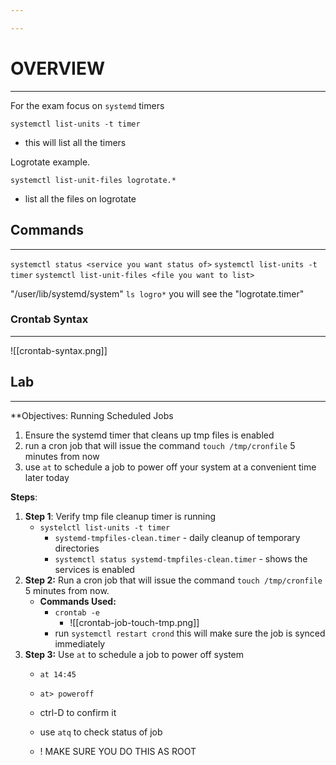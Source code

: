 ```yaml
---

---
```

# OVERVIEW
--- 
For the exam focus on `systemd` timers

`systemctl list-units -t timer`
- this will list all the timers

Logrotate example.

`systemctl list-unit-files logrotate.*`
 - list all the files on logrotate
## Commands
---
`systemctl status <service you want status of>`
`systemctl list-units -t timer`
`systemctl list-unit-files <file you want to list>`


"/user/lib/systemd/system" `ls logro*` you will see the "logrotate.timer"

### Crontab Syntax
--- 
![[crontab-syntax.png]]

## Lab 
---
**Objectives: Running Scheduled Jobs
1. Ensure the systemd timer that cleans up tmp files is enabled
2. run a cron job that will issue the command `touch /tmp/cronfile` 5 minutes from now
3. use `at` to schedule a job to power off your system at a convenient time later today

**Steps**:
1. **Step 1**: Verify tmp file cleanup timer is running
	- `systelctl list-units -t timer` 
		- `systemd-tmpfiles-clean.timer` - daily cleanup of temporary directories
		- `systemctl status systemd-tmpfiles-clean.timer` - shows the services is enabled
2. **Step 2:** Run a cron job that will issue the command `touch /tmp/cronfile` 5 minutes from now.
	- **Commands Used:** 
		- `crontab -e`
			- ![[crontab-job-touch-tmp.png]]
		- run `systemctl restart crond` this will make sure the job is synced immediately
3. **Step 3:** Use `at` to schedule a job to power off system
	- `at 14:45`
	- `at> poweroff`
	- ctrl-D to confirm it 
	- use `atq` to check status of job
	
	- ! MAKE SURE YOU DO THIS AS ROOT 